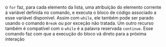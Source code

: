  o ```for``` faz, para cada elemento da lista, uma atribuição do elemento corrente à variável definida no comando, e executa o bloco de código associado a esse variável disponível. Assim com ```while```, ele também pode ser parado usando o comando ```Break``` ou por exceção não tratada. Um outro recurso também é compatível com o ```while``` é a palavra reservada ```continue```. Esse comando faz com que a execução do bloco vá direto para a próxima interação 
